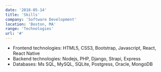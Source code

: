 ```yaml
---
date: '2018-05-14'
title: 'Skills'
company: 'Software Development'
location: 'Boston, MA'
range: 'Technologies'
url: '#'
---
```


- Frontend technologies: HTML5, CSS3, Bootstrap, Javascript, React, React Native
- Backend technologies: Nodejs, PHP, Django, Strapi, Express
- Databases: Ms SQL, MySQL, SQLite, Postgress, Oracle, MongoDB
